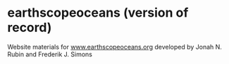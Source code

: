 # earthscopeoceans (version of record)
Website materials for www.earthscopeoceans.org developed by Jonah N. Rubin and Frederik J. Simons

